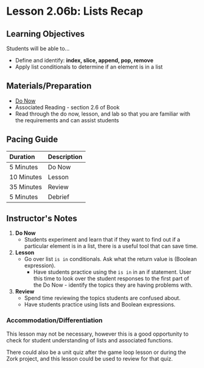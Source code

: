 # Lesson 2.06b: Lists Recap

## Learning Objectives

Students will be able to...

* Define and identify: **index, slice, append, pop, remove**
* Apply list conditionals to determine if an element is in a list

## Materials/Preparation

* [Do Now](do_now2.md)
* Associated Reading - section 2.6 of Book
* Read through the do now, lesson, and lab so that you are familiar with the requirements and can assist students

## Pacing Guide

| **Duration** | **Description** |
| :--- | :--- |
| 5 Minutes | Do Now |
| 10 Minutes | Lesson |
| 35 Minutes | Review |
| 5 Minutes | Debrief |

## Instructor's Notes

1. **Do Now**
   * Students experiment and learn that if they want to find out if a particular element is in a list, there is a useful tool that can save time.
2. **Lesson**
   * Go over list `is in` conditionals. Ask what the return value is \(Boolean expression\).
     * Have students practice using the `is in` in an if statement. User this time to look over the student responses to the first part of the Do Now - identify the topics they are having problems with.
3. **Review**
   * Spend time reviewing the topics students are confused about.
   * Have students practice using lists and Boolean expressions.

### Accommodation/Differentiation

This lesson may not be necessary, however this is a good opportunity to check for student understanding of lists and associated functions.

There could also be a unit quiz after the game loop lesson or during the Zork project, and this lesson could be used to review for that quiz.

